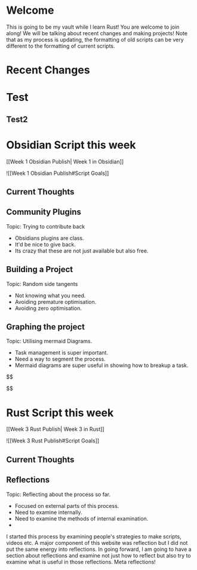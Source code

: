 # Welcome

This is going to be my vault while I learn Rust! You are welcome to join along! We will be talking about recent changes and making projects! Note that as my process is updating, the formatting of old scripts can be very different to the formatting of current scripts.

# Recent Changes

Test
===============
Test2
----
# Obsidian Script this week

[[Week 1 Obsidian Publish| Week 1 in Obsidian]]

![[Week 1 Obsidian Publish#Script Goals]] 

## Current Thoughts


## Community Plugins

Topic: Trying to contribute back
- Obsidians plugins are class.
- It'd be nice to give back. 
- Its crazy that these are not just available but also free.


## Building a Project
Topic: Random side tangents
- Not knowing what you need.
- Avoiding premature optimisation.
- Avoiding zero optimisation.


## Graphing the project
Topic: Utilising mermaid Diagrams.
- Task management is super important.
- Need a way to segment the process.
- Mermaid diagrams are super useful in showing how to breakup a task.


$$

$$

# Rust Script this week

[[Week 3 Rust Publish| Week 3 in Rust]]

![[Week 3 Rust Publish#Script Goals]] 

## Current Thoughts

## Reflections
Topic: Reflecting about the process so far.
- Focused on external parts of this process. 
- Need to examine internally.
- Need to examine the methods of internal examination.
- 

I started this process by examining people's strategies to make scripts, videos etc. A major component of this website was reflection but I did not put the same energy into reflections. In going forward, I am going to have a section about reflections and examine not just how to reflect but also try to examine what is useful in those reflections. Meta reflections!
